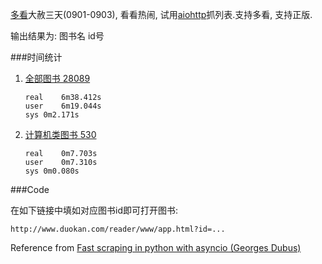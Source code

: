 <!-- 
.. title: aiohttp-抓取多看图书列表
.. slug: aiohttp-zhua-qu-duo-kan-tu-shu-lie-biao
.. date: 2014-09-03 16:22:38 UTC+08:00
.. tags: Python
.. link: 
.. description: 
.. type: text
-->

[多看](http://www.duokan.com/list/1-1)大赦三天(0901-0903), 看看热闹, 试用[aiohttp](https://github.com/KeepSafe/aiohttp)抓列表.支持多看, 支持正版.

<!-- TEASER_END-->

输出结果为: 图书名 id号

###时间统计

1. [全部图书 28089](http://pan.baidu.com/s/1ntDj2Jn)
    ```
    real    6m38.412s
    user    6m19.044s
    sys 0m2.171s
    ```
2. [计算机类图书 530](http://pan.baidu.com/s/1o6BL7zs)
    ```
    real    0m7.703s
    user    0m7.310s
    sys 0m0.080s
    ```

###Code

<script src="https://gist.github.com/muxuezi/2b8b51076291d483f93c.js"></script>

在如下链接中填如对应图书id即可打开图书:

```
http://www.duokan.com/reader/www/app.html?id=...
```

Reference from [Fast scraping in python with asyncio (Georges Dubus)](http://compiletoi.net/fast-scraping-in-python-with-asyncio.html)

